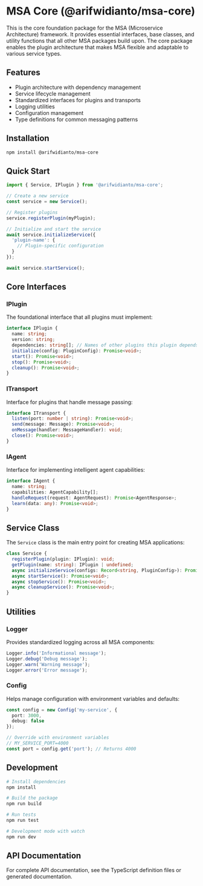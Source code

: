 # MSA Core (@arifwidianto/msa-core)

This is the core foundation package for the MSA (Microservice Architecture) framework. It provides essential interfaces, base classes, and utility functions that all other MSA packages build upon. The core package enables the plugin architecture that makes MSA flexible and adaptable to various service types.

## Features

* Plugin architecture with dependency management
* Service lifecycle management
* Standardized interfaces for plugins and transports
* Logging utilities
* Configuration management
* Type definitions for common messaging patterns

## Installation

```bash
npm install @arifwidianto/msa-core
```

## Quick Start

```typescript
import { Service, IPlugin } from '@arifwidianto/msa-core';

// Create a new service
const service = new Service();

// Register plugins
service.registerPlugin(myPlugin);

// Initialize and start the service
await service.initializeService({
  'plugin-name': {
    // Plugin-specific configuration
  }
});

await service.startService();
```

## Core Interfaces

### IPlugin

The foundational interface that all plugins must implement:

```typescript
interface IPlugin {
  name: string;
  version: string;
  dependencies: string[]; // Names of other plugins this plugin depends on
  initialize(config: PluginConfig): Promise<void>;
  start(): Promise<void>;
  stop(): Promise<void>;
  cleanup(): Promise<void>;
}
```

### ITransport

Interface for plugins that handle message passing:

```typescript
interface ITransport {
  listen(port: number | string): Promise<void>; 
  send(message: Message): Promise<void>;
  onMessage(handler: MessageHandler): void;
  close(): Promise<void>;
}
```

### IAgent

Interface for implementing intelligent agent capabilities:

```typescript
interface IAgent {
  name: string;
  capabilities: AgentCapability[];
  handleRequest(request: AgentRequest): Promise<AgentResponse>;
  learn(data: any): Promise<void>;
}
```

## Service Class

The `Service` class is the main entry point for creating MSA applications:

```typescript
class Service {
  registerPlugin(plugin: IPlugin): void;
  getPlugin(name: string): IPlugin | undefined;
  async initializeService(configs: Record<string, PluginConfig>): Promise<void>;
  async startService(): Promise<void>;
  async stopService(): Promise<void>;
  async cleanupService(): Promise<void>;
}
```

## Utilities

### Logger

Provides standardized logging across all MSA components:

```typescript
Logger.info('Informational message');
Logger.debug('Debug message');
Logger.warn('Warning message');
Logger.error('Error message');
```

### Config

Helps manage configuration with environment variables and defaults:

```typescript
const config = new Config('my-service', {
  port: 3000,
  debug: false
});

// Override with environment variables
// MY_SERVICE_PORT=4000
const port = config.get('port'); // Returns 4000
```

## Development

```bash
# Install dependencies
npm install

# Build the package
npm run build

# Run tests
npm run test

# Development mode with watch
npm run dev
```

## API Documentation

For complete API documentation, see the TypeScript definition files or generated documentation.
